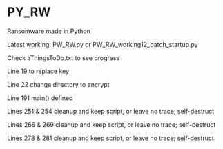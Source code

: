 # PY_RW
Ransomware made in Python

Latest working: PW_RW.py or PW_RW_working12_batch_startup.py

Check aThingsToDo.txt to see progress

Line 19 to replace key

Line 22 change directory to encrypt

Line 191 main() defined

Lines 251 & 254 cleanup and keep script, or leave no trace; self-destruct

Lines 266 & 269 cleanup and keep script, or leave no trace; self-destruct

Lines 278 & 281 cleanup and keep script, or leave no trace; self-destruct
